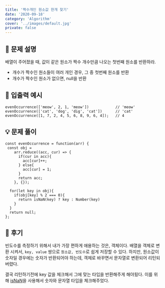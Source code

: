 ```yaml
---
title: '짝수개인 원소값 한개 찾기'
date: '2020-09-18'
category: 'Algorithm'
cover: '../images/default.jpg'
private: false
---
```


## 📖 문제 설명

배열이 주어졌을 때, 값이 같은 원소가 짝수 개수만큼 나오는 첫번째 원소를 반환하라.

- 개수가 짝수인 원소들이 여러 개인 경우, 그 중 첫번째 원소를 반환
- 개수가 짝수인 원소가 없으면, null을 반환

## 🧪 입출력 예시

```
evenOccurrence(['meow', 2, 1, 'meow'])            // 'meow'
evenOccurrence(['cat', 'dog', 'dig', 'cat'])      // 'cat'
evenOccurrence([1, 7, 2, 4, 5, 6, 8, 9, 6, 4]);   // 4
```

## 💡 문제 풀이

```
const evenOccurrence = function(arr) {
 const obj = 
    arr.reduce((acc, cur) => {
      if(cur in acc){
        acc[cur]++;
      } else{
        acc[cur] = 1;
      }
      return acc;
    }, {});

  for(let key in obj){
    if(obj[key] % 2 === 0){
      return isNaN(key) ? key : Number(key)
    }
  }
  return null;
};
```

## 🧠 후기
빈도수를 측정하기 위해서 내가 가장 편하게 애용하는 것은, 객체이다. 배열을 객체로 변환 시켜서, `key, value` 쌍으로 `원소값, 빈도수`로 쉽게 저장할 수 있다. 하지만, 원소값이 숫자일 경우에는 숫자가 반환되어야 하는데, 객체로 바꾸면서 문자열로 변환되어 리턴되버렸다. 

결국 리턴하기전에 key 값을 체크해서 그에 맞는 타입을 반환해주게 해야됬다. 이를 위해 [isNaN](https://developer.mozilla.org/ko/docs/Web/JavaScript/Reference/Global_Objects/isNaN)을 사용해서 숫자와 문자열 타입을 체크해주었다.